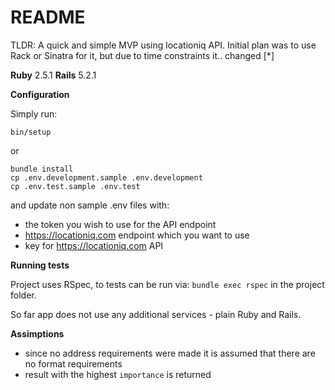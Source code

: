 # README

TLDR: A quick and simple MVP using locationiq API. Initial plan was to use Rack or Sinatra for it, but due to time constraints it.. changed [*]

**Ruby** 2.5.1
**Rails** 5.2.1

**Configuration**

Simply run:

```
bin/setup
```
or
```
bundle install
cp .env.development.sample .env.development
cp .env.test.sample .env.test
```

and update non sample .env files with:

  - the token you wish to use for the API endpoint
  - https://locationiq.com endpoint which you want to use
  - key for https://locationiq.com API

**Running tests**

Project uses RSpec, to tests can be run via: ```bundle exec rspec``` in the project folder.

So far app does not use any additional services - plain Ruby and Rails.


**Assimptions**

- since no address requirements were made it is assumed that there are no format requirements
- result with the highest `importance` is returned
